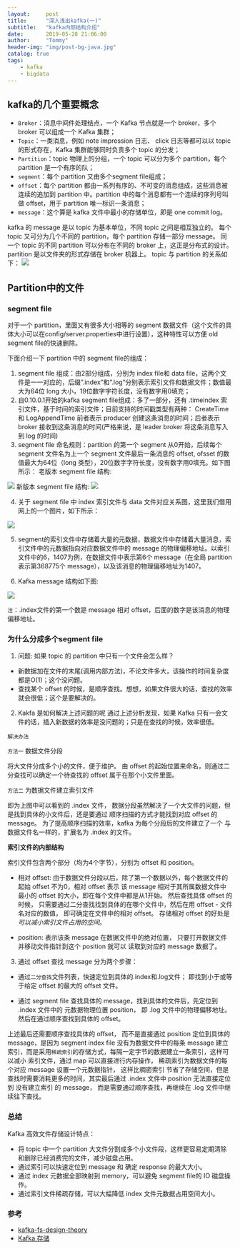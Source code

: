 ```yaml
---
layout:     post
title:      "深入浅出kafka(一)"
subtitle:   "kafka内部结构介绍"
date:       2019-05-28 21:06:00
author:     "Tommy"
header-img: "img/post-bg-java.jpg"
catalog: true
tags:
    - kafka
    - bigdata
---
```


## kafka的几个重要概念

- `Broker`：消息中间件处理结点，一个 Kafka 节点就是一个 broker，多个 broker 可以组成一个 Kafka 集群；
- `Topic`：一类消息，例如 note impression 日志、 click 日志等都可以以 topic 的形式存在，Kafka 集群能够同时负责多个 topic 的分发；
- `Partition`：topic 物理上的分组，一个 topic 可以分为多个 partition，每个 partition 是一个有序的队；
- `segment`：每个 partition 又由多个segment file组成；
- `offset`：每个 partition 都由一系列有序的、不可变的消息组成，这些消息被连续的追加到 partition 中。partition 中的每个消息都有一个连续的序列号叫做 offset，用于 partition 唯一标识一条消息；
- `message`：这个算是 kafka 文件中最小的存储单位，即是 one commit log。

kafka 的 message 是以 topic 为基本单位，不同 topic 之间是相互独立的。
每个 topic 又可分为几个不同的 partition，每个 partition 存储一部分 message。
同一个 topic 的不同 partition 可以分布在不同的 broker 上，这正是分布式的设计。
partition 是以文件夹的形式存储在 broker 机器上。
topic 与 partition 的关系如下：
<img src = "/img/bigdata/kafka/topic.png">

## Partition中的文件
### segment file
对于一个 partition，里面又有很多大小相等的 segment 数据文件（这个文件的具体大小可以在config/server.properties中进行设置），这种特性可以方便 old segment file的快速删除。

下面介绍一下 partition 中的 segment file的组成：
1. segment file 组成：由2部分组成，分别为 index file和 data file，这两个文件是一一对应的，后缀”.index”和”.log”分别表示索引文件和数据文件；数值最大为64位 long 大小，19位数字字符长度，没有数字用0填充；
2. 自0.10.0.1开始的kafka segment file组成：多了一部分，还有 .timeindex 索引文件，基于时间的索引文件；目前支持的时间戳类型有两种： CreateTime 和 LogAppendTime 前者表示 producer 创建这条消息的时间；后者表示 broker 接收到这条消息的时间(严格来说，是 leader broker 将这条消息写入到 log 的时间)
3. segment file 命名规则：partition 的第一个 segment 从0开始，后续每个 segment 文件名为上一个 segment 文件最后一条消息的  offset, ofsset 的数值最大为64位（long 类型），20位数字字符长度，没有数字用0填充。如下图所示：
老版本 segment file 结构: 
<img src = "/img/bigdata/kafka/segment.png">
新版本 segment file 结构:
<img src = "/img/bigdata/kafka/new_segment.png">

4. 关于 segment file 中 index 索引文件与 data 文件对应关系图，这里我们借用网上的一个图片，如下所示：
<img src = "/img/bigdata/kafka/index.png">

5. segment的索引文件中存储着大量的元数据，数据文件中存储着大量消息，索引文件中的元数据指向对应数据文件中的 message 的物理偏移地址。以索引文件中的6，1407为例，在数据文件中表示第6个 message（在全局 partition 表示第368775个 message），以及该消息的物理偏移地址为1407。

6. Kafka message 结构如下图:
<img src = "/img/bigdata/kafka/message.png">

`注`：.index文件的第一个数是 message 相对 offset，后面的数字是该消息的物理偏移地址。


### 为什么分成多个segment file
1. 问题: 如果 topic 的 partition 中只有一个文件会怎么样？
- 新数据加在文件的末尾(调用内部方法)，不论文件多大，该操作的时间复杂度都是O(1)；这个没问题。
- 查找某个 offset 的时候，是顺序查找。想想，如果文件很大的话，查找的效率就会很低；这个是要解决的。

2. Kakfa 是如何解决上述问题的呢
通过上述分析发现，如果 Kafka 只有一会文件的话，插入新数据的效率是没问题的；只是在查找的时候，效率很低。

`解决办法`

`方法一` 数据文件分段

将大文件分成多个小的文件，便于维护。 由 offset 的起始位置来命名，则通过二分查找可以确定一个待查找的 offset
属于在那个小文件里面。

`方法二` 为数据文件建立索引文件

即为上图中可以看到的 .index 文件， 数据分段虽然解决了一个大文件的问题，但是找到具体的小文件后，还是要通过
顺序扫描的方式才能找到对应 offset 的 message。 为了提高顺序扫描的效率，kafka 为每个分段后的文件建立了一个
与数据文件名一样的，扩展名为 .index 的文件。

**索引文件的内部结构**

索引文件包含两个部分（均为4个字节），分别为 offset 和 position。

- 相对 offset: 由于数据文件分段以后，除了第一个数据以外，每个数据文件的起始 offset 不为0，相对 offset 表示
该 message 相对于其所属数据文件中最小的 offset 的大小，即在每个文件中都是从1开始。 然后查找具体 offset 的时候，
只需要通过二分查找找到具体的在哪个文件中，然后在用 offset - 文件名对应的数值， 即可确定在文件中的相对 offset。
存储相对 offset 的好处是*可以减小索引文件占用的空间*。

- position: 表示该条 message 在数据文件中的绝对位置， 只要打开数据文件并移动文件指针到这个 position 就可以
读取到对应的 message 数据了。

3. 通过 offset 查找 message
分为两个步骤：

- 通过`二分查找`文件列表，快速定位到具体的.index和.log文件； 即找到小于或等于给定 offset 的最大的 offset 文件。

- 通过 segment file 查找具体的 message，找到具体的文件后，先定位到 .index 文件中的 元数据物理位置 position，
即 .log 文件中的物理偏移地址。 然后在通过顺序查找到具体的 offset。

上述最后还需要顺序查找具体的 offset， 而不是直接通过 position 定位到具体的 message，是因为 segment index file
没有为数据文件中的每条 message 建立索引，而是采用`稀疏索引`的存储方式，每隔一定字节的数据建立一条索引，这样可以减小
索引文件，通过 map 可以直接进行内存操作， 稀疏索引为数据文件的每个对应 message 设置一个元数据指针， 这样比稠密索引
节省了存储空间，但是查找时需要消耗更多的时间，其实最后通过 .index 文件中 position 无法直接定位到 没有建立索引
的 message， 而是需要通过顺序查找，再继续在 .log 文件中继续往下查找。

### 总结

Kafka 高效文件存储设计特点：

- 将 topic 中一个 partition 大文件分割成多个小文件段，这样更容易定期清除和删除已经消费完的文件，减少磁盘占用。
- 通过索引可以快速定位到 message 和 确定 response 的最大大小。
- 通过 index 元数据全部映射到 memory，可以避免 segment file的 IO 磁盘操作。
- 通过索引文件稀疏存储，可以大幅降低 index 文件元数据占用空间大小。 


### 参考

- [kafka-fs-design-theory](https://tech.meituan.com/2015/01/13/kafka-fs-design-theory.html)
- [Kafka 存储](http://matt33.com/2016/03/08/kafka-store/) 


